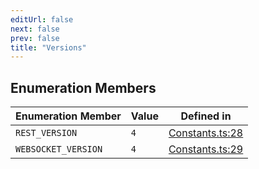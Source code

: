```yaml
---
editUrl: false
next: false
prev: false
title: "Versions"
---
```


## Enumeration Members

| Enumeration Member | Value | Defined in |
| ------ | ------ | ------ |
| <a id="rest_version" name="rest_version"></a> `REST_VERSION` | `4` | [Constants.ts:28](https://github.com/shipgirlproject/shoukaku/blob/428f92c432a1875d1770e54c312147a1f47a448d/src/Constants.ts#L28) |
| <a id="websocket_version" name="websocket_version"></a> `WEBSOCKET_VERSION` | `4` | [Constants.ts:29](https://github.com/shipgirlproject/shoukaku/blob/428f92c432a1875d1770e54c312147a1f47a448d/src/Constants.ts#L29) |
